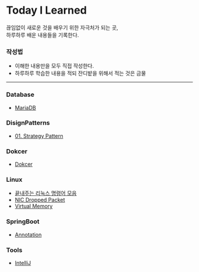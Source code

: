# Today I Learned
끊임없이 새로운 것을 배우기 위한 자극처가 되는 곳,  
하루하루 배운 내용들을 기록한다.

### 작성법
- 이해한 내용만을 모두 직접 작성한다.
- 하루하루 학습한 내용을 적되 잔디밭을 위해서 적는 것은 금물

---

### Database
- [MariaDB](https://github.com/PAPION93/TIL/blob/master/Database/MariaDB.md)

### DisignPatterns
- [01. Strategy Pattern](https://github.com/PAPION93/TIL/blob/master/DisignPatterns/01_strategy_pattern.md)

### Dokcer
- [Dokcer](https://github.com/PAPION93/TIL/blob/master/Dokcer/DokcerCommand.md)

### Linux
- [끝내주는 리눅스 명령어 모음](https://github.com/PAPION93/TIL/blob/master/Linux/AwesomeMixCommand.md)
- [NIC Dropped Packet](https://github.com/PAPION93/TIL/blob/master/Linux/PacketDropped.md)
- [Virtual Memory](https://github.com/PAPION93/TIL/blob/master/Linux/VirtualMemory.md) 

### SpringBoot
- [Annotation](https://github.com/PAPION93/TIL/blob/master/SpringBoot/Annotation.md)

### Tools
- [IntelliJ](https://github.com/PAPION93/TIL/blob/master/Tools/IntelliJ.md)
